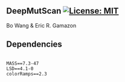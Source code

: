 ## DeepMutScan [![License: MIT](https://img.shields.io/badge/License-MIT-yellow.svg)](https://github.com/gamazonlab/DeepMutScan/blob/master/LICENSE)

Bo Wang & Eric R. Gamazon  

## Dependencies
```

MASS==7.3-47
LSD==4.1-0
colorRamps==2.3
